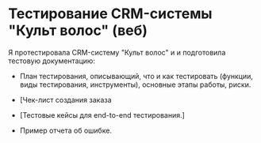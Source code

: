# Тестирование CRM-системы "Культ волос" (веб)

Я протестировала CRM-систему "Культ волос" и и подготовила тестовую документацию:

- План тестирования, описывающий, что и как тестировать (функции, виды тестирования, инструменты), основные этапы работы, риски.
  
- [Чек-лист создания заказа
  
- [Тестовые кейсы для end-to-end тестирования.]
- Пример отчета об ошибке.
